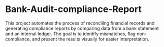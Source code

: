 # Bank-Audit-compliance-Report
This project automates the process of reconciling financial records and generating compliance reports by comparing data from a bank statement and an internal ledger. The goal is to identify mismatches, flag non-compliance, and present the results visually for easier interpretation.
